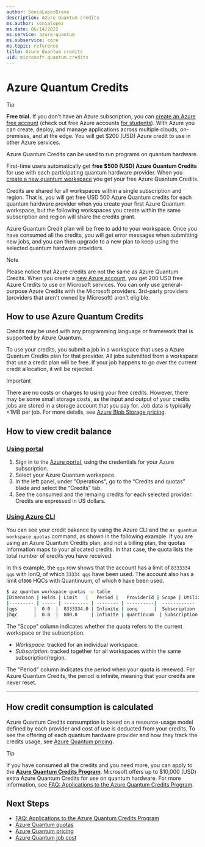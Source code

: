 ```yaml
---
author: SoniaLopezBravo
description: Azure Quantum credits
ms.author: sonialopez
ms.date: 06/14/2022
ms.service: azure-quantum
ms.subservice: core
ms.topic: reference
title: Azure Quantum credits
uid: microsoft.quantum.credits
---
```


# Azure Quantum Credits

> [!Tip]
> **Free trial.** If you don’t have an Azure subscription, you can [create an Azure free account](https://azure.microsoft.com/free/) (check out free Azure accounts [for students](https://azure.microsoft.com/free/students/)). With Azure you can create, deploy, and manage applications across multiple clouds, on-premises, and at the edge. You will get $200 (USD) Azure credit to use in other Azure services. 

Azure Quantum Credits can be used to run programs on quantum hardware. 

First-time users automatically get **free $500 (USD) Azure Quantum Credits** for use with each participating quantum hardware provider. When you [create a new quantum workspace](xref:microsoft.quantum.how-to.workspace) you get your free Azure Quantum Credits.

Credits are shared for all workspaces within a single subscription and region. That is, you will get free USD 500 Azure Quantum credits for each quantum hardware provider when you create your first Azure Quantum workspace, but the following workspaces you create within the same subscription and region will share the credits grant.

Azure Quantum Credit plan will be free to add to your workspace. Once you have consumed all the credits, you will get error messages when submitting new jobs, and you can then upgrade to a new plan to keep using the selected quantum hardware providers.

> [!NOTE]
> Please notice that Azure credits are not the same as Azure Quantum Credits. When you create a [new Azure account](https://azure.microsoft.com/free/), you get 200 USD free Azure Credits to use on Microsoft services. You can only use general-purpose Azure Credits with the Microsoft providers. 3rd-party providers (providers that aren't owned by Microsoft) aren't eligible.

## How to use Azure Quantum Credits

Credits may be used with any programming language or framework that is supported by Azure Quantum. 

To use your credits, you submit a job in a workspace that uses a Azure Quantum Credits plan for that provider. All jobs submitted from a workspace that use a credit plan will be free. If your job happens to go over the current credit allocation, it will be rejected.


> [!IMPORTANT]
> There are no costs or charges to using your free credits. However, there may be some small storage costs, as the input and output of your credits jobs are stored in a storage account that you pay for. Job data is typically <1MB per job. 
> For more details, see [Azure Blob Storage pricing](https://azure.microsoft.com/pricing/details/storage/blobs/).

## How to view credit balance 

### [Using portal](#tab/tabid-portal)

1. Sign in to the [Azure portal](https://portal.azure.com), using the credentials for your Azure subscription.
2. Select your Azure Quantum workspace.
3. In the left panel, under "Operations", go to the “Credits and quotas” blade and select the “Credits” tab. 
4. See the consumed and the remaing credits for each selected provider. Credits are expressed in US dollars. 


### [Using Azure CLI](#tab/tabid-cli)

You can see your credit bakance by using the Azure CLI and the `az quantum workspace quotas` command, as shown in the following example. If you are using an Azure Quantum Credits plan, and not a billing plan, the quotas information maps to your allocated credits. In that case, the quota lists the total number of credits you have received.

In this example, the `qgs` row shows that the account has a limit of `8333334 qgs` with IonQ, of which `33334 qgs` have been used. The account also has a limit of`800` HQCs with Quantinuum, of which `0` have been used.

```bash
$ az quantum workspace quotas -o table
|Dimension | Holds | Limit   |   Period |   ProviderId | Scope | Utilization|
|--------- | ----- | --------- | -------- | ----------|  ------------ | -----------|
|qgs      |  0.0  |  8333334.0 | Infinite | ionq      |  Subscription | 33334.0|
|hqc      |  0.0  |  800.0     | Infinite | quantinuum  | Subscription | 0.0|
```

The "Scope" column indicates whether the quota refers to the current workspace or the subscription.

- *Workspace*: tracked for an individual workspace.
- *Subscription*: tracked together for all workspaces within the same subscription/region.

The "Period" column indicates the period when your quota is renewed. For Azure Quantum Credits, the period is infinite, meaning that your credits are never reset.
***

## How credit consumption is calculated

Azure Quantum Credits consumption is based on a resource-usage model defined by each provider and cost of use is deducted from your credits. To see the offering of each quantum hardware provider and how they track the credits usage, see [Azure Quantum pricing](xref:microsoft.quantum.providers-pricing).

> [!TIP]
> If you have consumed all the credits and you need more, you can apply to the [**Azure Quantum Credits Program**](https://aka.ms/aq/credits). Microsoft offers up to $10,000 (USD) extra Azure Quantum Credits for use on quantum hardware. For more information, see [FAQ: Applications to the Azure Quantum Credits Program](xref:microsoft.quantum.credits.credits-faq).

## Next Steps

- [FAQ: Applications to the Azure Quantum Credits Program](xref:microsoft.quantum.credits.credits-faq)
- [Azure Quantum quotas](xref:microsoft.quantum.quotas)
- [Azure Quantum pricing](xref:microsoft.quantum.providers-pricing)
- [Azure Quantum job cost](xref:microsoft.quantum.azure.job-costs)
